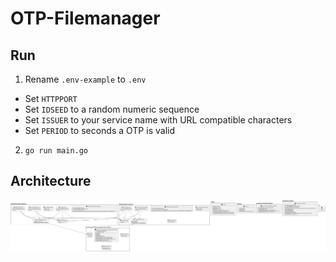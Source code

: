 # OTP-Filemanager

## Run
1. Rename `.env-example` to `.env`
  * Set `HTTPPORT` 
  * Set `IDSEED` to a random numeric sequence
  * Set `ISSUER` to your service name with URL compatible characters 
  * Set `PERIOD` to seconds a OTP is valid
2. `go run main.go`

## Architecture

![Overview](./docs/architecture/actual.png)
